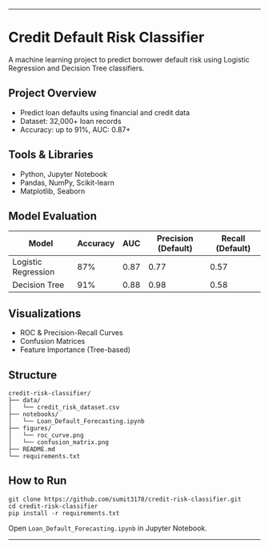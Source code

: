 
<hr />
<h1>Credit Default Risk Classifier</h1>
<p>A machine learning project to predict borrower default risk using Logistic Regression and Decision Tree classifiers.</p>
<h2>Project Overview</h2>
<ul>
<li>Predict loan defaults using financial and credit data</li>
<li>Dataset: 32,000+ loan records</li>
<li>Accuracy: up to 91%, AUC: 0.87+</li>
</ul>
<h2>Tools &amp; Libraries</h2>
<ul>
<li>Python, Jupyter Notebook</li>
<li>Pandas, NumPy, Scikit-learn</li>
<li>Matplotlib, Seaborn</li>
</ul>
<h2>Model Evaluation</h2>

Model | Accuracy | AUC | Precision (Default) | Recall (Default)
-- | -- | -- | -- | --
Logistic Regression | 87% | 0.87 | 0.77 | 0.57
Decision Tree | 91% | 0.88 | 0.98 | 0.58


<h2>Visualizations</h2>
<ul>
<li>ROC &amp; Precision-Recall Curves</li>
<li>Confusion Matrices</li>
<li>Feature Importance (Tree-based)</li>
</ul>
<h2>Structure</h2>
<pre><code>credit-risk-classifier/
├── data/
│   └── credit_risk_dataset.csv
├── notebooks/
│   └── Loan_Default_Forecasting.ipynb
├── figures/
│   └── roc_curve.png
│   └── confusion_matrix.png
├── README.md
└── requirements.txt
</code></pre>
<h2>How to Run</h2>
<pre><code class="language-bash">git clone https://github.com/sumit3178/credit-risk-classifier.git
cd credit-risk-classifier
pip install -r requirements.txt
</code></pre>
<p>Open <code>Loan_Default_Forecasting.ipynb</code> in Jupyter Notebook.</p>
<hr />
<!--EndFragment --></BODY></HTML>
